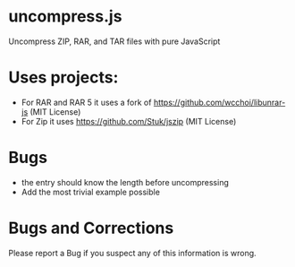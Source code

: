 # uncompress.js
Uncompress ZIP, RAR, and TAR files with pure JavaScript

# Uses projects:
* For RAR and RAR 5 it uses a fork of https://github.com/wcchoi/libunrar-js (MIT License)
* For Zip it uses https://github.com/Stuk/jszip (MIT License)

# Bugs
* the entry should know the length before uncompressing
* Add the most trivial example possible

# Bugs and Corrections
Please report a Bug if you suspect any of this information is wrong.
